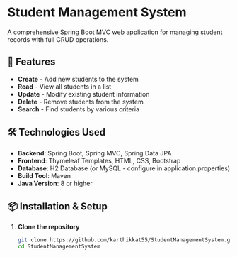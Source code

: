 # Student Management System

A comprehensive Spring Boot MVC web application for managing student records with full CRUD operations.

## 🚀 Features
- **Create** - Add new students to the system
- **Read** - View all students in a list
- **Update** - Modify existing student information
- **Delete** - Remove students from the system
- **Search** - Find students by various criteria

## 🛠️ Technologies Used
- **Backend**: Spring Boot, Spring MVC, Spring Data JPA
- **Frontend**: Thymeleaf Templates, HTML, CSS, Bootstrap
- **Database**: H2 Database (or MySQL - configure in application.properties)
- **Build Tool**: Maven
- **Java Version**: 8 or higher

## 📦 Installation & Setup

1. **Clone the repository**
   ```bash
   git clone https://github.com/karthikkat55/StudentManagementSystem.git
   cd StudentManagementSystem
